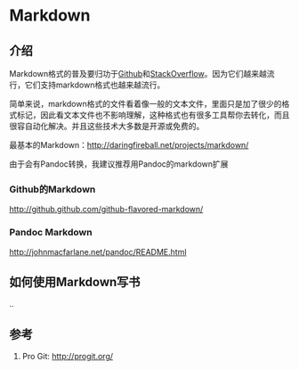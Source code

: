 # Markdown #
## 介绍 ##

Markdown格式的普及要归功于[Github](github.com)和[StackOverflow](http://stackoverflow.com/)。因为它们越来越流行，它们支持markdown格式也越来越流行。

简单来说，markdown格式的文件看着像一般的文本文件，里面只是加了很少的格式标记，因此看文本文件也不影响理解，这种格式也有很多工具帮你去转化，而且很容自动化解决。并且这些技术大多数是开源或免费的。

最基本的Markdown：<http://daringfireball.net/projects/markdown/>

由于会有Pandoc转换，我建议推荐用Pandoc的markdown扩展

### Github的Markdown ###
<http://github.github.com/github-flavored-markdown/>

### Pandoc Markdown ###
<http://johnmacfarlane.net/pandoc/README.html> 

## 如何使用Markdown写书 ##
..

## 参考 ##
 1. Pro Git: <http://progit.org/>
 
